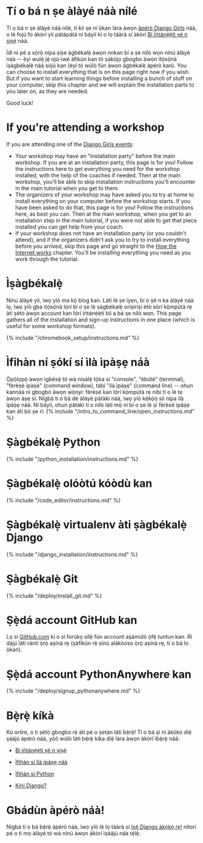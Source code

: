 # Tí o bá n ṣe àlàyé náà nílé

Tí o bá n ṣe àlàyé náà nílé, tí kìí ṣe ní ọ̀kan lára àwọn [àpérò Django Girls](https://djangogirls.org/events/) náà, o lè fojú fo àkòrí yìí pátápátá ní báyìí kí o lọ tààrà sí àkòrí [Bí Íńtánẹ́ẹ̀tì ṣé n ṣiṣẹ́](../how_the_internet_works/README.md) náà.

Ìdí ni pé a sọ̀rọ̀ nípa ṣíṣe àgbékalẹ̀ àwọn nnkan bí a ṣe nílò wọn nínú àlàyé náà -- èyí wulẹ̀ jẹ́ ojú-ìwé àfikún kan tó ṣàkójọ gbogbo àwọn ìtọ́sọ́nà ìṣàgbékalẹ̀ náà sójú kan (èyí tó wúlò fún àwọn àgbékalẹ̀ àpérò kan). You can choose to install everything that is on this page right now if you wish. But if you want to start learning things before installing a bunch of stuff on your computer, skip this chapter and we will explain the installation parts to you later on, as they are needed.

Good luck!

# If you're attending a workshop

If you are attending one of the [Django Girls events](https://djangogirls.org/events/):

* Your workshop may have an "installation party" before the main workshop. If you are at an installation party, this page is for you! Follow the instructions here to get everything you need for the workshop installed, with the help of the coaches if needed. Then at the main workshop, you'll be able to skip installation instructions you'll encounter in the main tutorial when you get to them.
* The organizers of your workshop may have asked you to try at home to install everything on your computer before the workshop starts. If you have been asked to do that, this page is for you! Follow the instructions here, as best you can. Then at the main workshop, when you get to an installation step in the main tutorial, if you were not able to get that piece installed you can get help from your coach.
* If your workshop does not have an installation party (or you couldn't attend), and if the organizers didn't ask you to try to install everything before you arrived, skip this page and go straight to the [How the Internet works](../how_the_internet_works/README.md) chapter. You'll be installing everything you need as you work through the tutorial.

# Ìṣàgbékalẹ̀

Nínú àlàyé yìí, ìwọ yíò ma kọ́ blog kan. Láti lè ṣe ìyẹn, bí o ṣé n ka àlàyé náà lọ, ìwọ yíò gba ìtọ́sọ́nà lórí bí o ṣe lè ṣàgbékalẹ̀ oríṣiríṣi ètò sórí kọ̀mpútà rẹ àti ṣètò àwọn account kan lórí íńtánẹ́ẹ̀tì bíi a bá ṣe nílò wọn. This page gathers all of the installation and sign-up instructions in one place (which is useful for some workshop formats).

<!--sec data-title="Chromebook setup (if you're using one)"
data-id="chromebook_setup" data-collapse=true ces--> {% include "/chromebook_setup/instructions.md" %} 

<!--endsec-->

# Ìfihàn ní ṣókí sí ìlà ìpàṣẹ náà

Ọ̀pọ̀lọpọ̀ àwọn ìgbésẹ̀ tó wà nísàlẹ̀ tọ́ka sí "console", "èbúté" (terminal), "fèrèsé ìpàṣẹ" (command window), tàbí "ìlà ìpàṣẹ" (command line) -- ohun kannáà ní gbogbo àwọn wọ̀nyí: fèrèsé kan lórí kọ̀mpútà rẹ níbi tí o lè tẹ àwọn àṣẹ sí. Nígbà tí o bá dé àlàyé pàtàkì náà, ìwọ yíò kẹ́kọ̀ọ́ síi nípa ìlà ìpàṣẹ náà. Ní báyìí, ohun pàtàkì tí o nílò láti mọ̀ ní bí o ṣe lè ṣí fèrèsé ìpàṣẹ kan àti bó ṣe rí: {% include "/intro_to_command_line/open_instructions.md" %}

# Ṣàgbékalẹ̀ Python

{% include "/python_installation/instructions.md" %}

# Ṣàgbékalẹ̀ olóòtú kóòdù kan

{% include "/code_editor/instructions.md" %}

# Ṣàgbékalẹ̀ virtualenv àti ṣàgbékalẹ̀ Django

{% include "/django_installation/instructions.md" %}

# Ṣàgbékalẹ̀ Git

{% include "/deploy/install_git.md" %}

# Ṣẹ̀dá account GitHub kan

Lọ sí [GitHub.com](https://www.github.com) kí o sì forúkọ sílẹ̀ fún account aṣàmúlò ọ̀fẹ́ tuntun kan. Ri dájú láti rántí ọ̀rọ̀ aṣínà rẹ (ṣàfikún rẹ̀ sínú alákòóso ọ̀rọ̀ aṣínà rẹ, tí o bá lo ọ̀kan).

# Ṣẹ̀dá account PythonAnywhere kan

{% include "/deploy/signup_pythonanywhere.md" %}

# Bẹ̀rẹ̀ kíkà

Kú oríire, o ti ṣètò gbogbo rẹ̀ àti pé o ṣetán láti bẹ̀rẹ̀! Tí o bá ṣì ní àkókò díẹ̀ ṣáájú àpérò náà, yóò wúlò láti bẹ̀rẹ̀ kíka díẹ̀ lára àwọn àkòrí ìbẹ̀rẹ̀ náà:

* [Bí íńtánẹ́ẹ̀tì ṣé n ṣiṣẹ́](../how_the_internet_works/README.md)

* [Ìfihàn sí ìlà ìpàṣẹ náà](../intro_to_command_line/README.md)

* [Ìfihàn sí Python](../python_introduction/README.md)

* [Kíni Django?](../django/README.md)

# Gbádùn àpérò náà!

Nígbà tí o bá bẹ̀rẹ̀ àpérò náà, ìwọ yíò lè lọ tààrà sí [Iṣẹ́ Django àkọ́kọ́ rẹ!](../django_start_project/README.md) nítorí pé o ti mọ àlàyé tó wà nínú àwọn àkòrí ìṣáájú náà tẹ́lẹ̀.